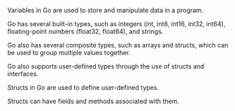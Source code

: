 Variables in Go are used to store and manipulate data in a program.

Go has several built-in types, such as integers (int, int8, int16, int32, int64), floating-point numbers (float32, float64), and strings.

Go also has several composite types, such as arrays and structs, which can be used to group multiple values together.

Go also supports user-defined types through the use of structs and interfaces.

Structs in Go are used to define user-defined types.

Structs can have fields and methods associated with them.
